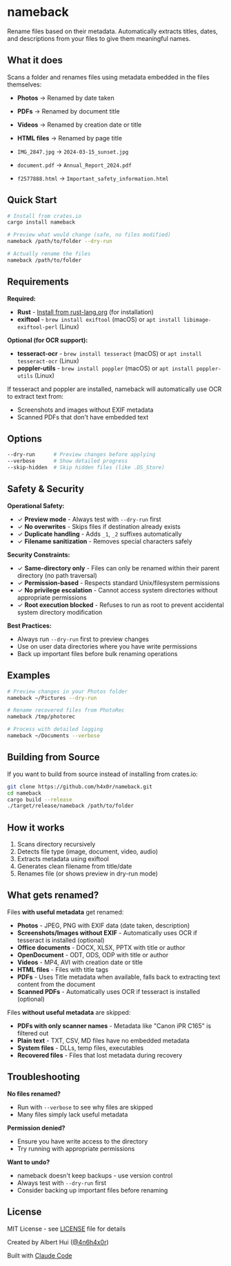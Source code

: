 # nameback

Rename files based on their metadata. Automatically extracts titles, dates, and descriptions from your files to give them meaningful names.

## What it does

Scans a folder and renames files using metadata embedded in the files themselves:

- **Photos** → Renamed by date taken
- **PDFs** → Renamed by document title
- **Videos** → Renamed by creation date or title
- **HTML files** → Renamed by page title

- `IMG_2847.jpg` → `2024-03-15_sunset.jpg`
- `document.pdf` → `Annual_Report_2024.pdf`
- `f2577888.html` → `Important_safety_information.html`

## Quick Start

```bash
# Install from crates.io
cargo install nameback

# Preview what would change (safe, no files modified)
nameback /path/to/folder --dry-run

# Actually rename the files
nameback /path/to/folder
```

## Requirements

**Required:**
- **Rust** - [Install from rust-lang.org](https://www.rust-lang.org/tools/install) (for installation)
- **exiftool** - `brew install exiftool` (macOS) or `apt install libimage-exiftool-perl` (Linux)

**Optional (for OCR support):**
- **tesseract-ocr** - `brew install tesseract` (macOS) or `apt install tesseract-ocr` (Linux)
- **poppler-utils** - `brew install poppler` (macOS) or `apt install poppler-utils` (Linux)

If tesseract and poppler are installed, nameback will automatically use OCR to extract text from:
- Screenshots and images without EXIF metadata
- Scanned PDFs that don't have embedded text

## Options

```bash
--dry-run      # Preview changes before applying
--verbose      # Show detailed progress
--skip-hidden  # Skip hidden files (like .DS_Store)
```

## Safety & Security

**Operational Safety:**
- ✓ **Preview mode** - Always test with `--dry-run` first
- ✓ **No overwrites** - Skips files if destination already exists
- ✓ **Duplicate handling** - Adds `_1`, `_2` suffixes automatically
- ✓ **Filename sanitization** - Removes special characters safely

**Security Constraints:**
- ✓ **Same-directory only** - Files can only be renamed within their parent directory (no path traversal)
- ✓ **Permission-based** - Respects standard Unix/filesystem permissions
- ✓ **No privilege escalation** - Cannot access system directories without appropriate permissions
- ✓ **Root execution blocked** - Refuses to run as root to prevent accidental system directory modification

**Best Practices:**
- Always run `--dry-run` first to preview changes
- Use on user data directories where you have write permissions
- Back up important files before bulk renaming operations

## Examples

```bash
# Preview changes in your Photos folder
nameback ~/Pictures --dry-run

# Rename recovered files from PhotoRec
nameback /tmp/photorec

# Process with detailed logging
nameback ~/Documents --verbose
```

## Building from Source

If you want to build from source instead of installing from crates.io:

```bash
git clone https://github.com/h4x0r/nameback.git
cd nameback
cargo build --release
./target/release/nameback /path/to/folder
```

## How it works

1. Scans directory recursively
2. Detects file type (image, document, video, audio)
3. Extracts metadata using exiftool
4. Generates clean filename from title/date
5. Renames file (or shows preview in dry-run mode)

## What gets renamed?

Files **with useful metadata** get renamed:
- **Photos** - JPEG, PNG with EXIF data (date taken, description)
- **Screenshots/Images without EXIF** - Automatically uses OCR if tesseract is installed (optional)
- **Office documents** - DOCX, XLSX, PPTX with title or author
- **OpenDocument** - ODT, ODS, ODP with title or author
- **Videos** - MP4, AVI with creation date or title
- **HTML files** - Files with title tags
- **PDFs** - Uses Title metadata when available, falls back to extracting text content from the document
- **Scanned PDFs** - Automatically uses OCR if tesseract is installed (optional)

Files **without useful metadata** are skipped:
- **PDFs with only scanner names** - Metadata like "Canon iPR C165" is filtered out
- **Plain text** - TXT, CSV, MD files have no embedded metadata
- **System files** - DLLs, temp files, executables
- **Recovered files** - Files that lost metadata during recovery

## Troubleshooting

**No files renamed?**
- Run with `--verbose` to see why files are skipped
- Many files simply lack useful metadata

**Permission denied?**
- Ensure you have write access to the directory
- Try running with appropriate permissions

**Want to undo?**
- nameback doesn't keep backups - use version control
- Always test with `--dry-run` first
- Consider backing up important files before renaming

## License

MIT License - see [LICENSE](LICENSE) file for details

Created by Albert Hui ([@4n6h4x0r](https://github.com/h4x0r))

Built with [Claude Code](https://claude.com/claude-code)
